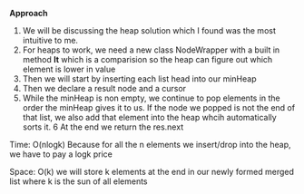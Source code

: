 **Approach**



1. We will be discussing the heap solution which I found was the most intuitive to me.
2. For heaps to work, we need a new class NodeWrapper with a built in method __lt__ which is a comparision so the heap can figure out which element is lower in value 
3. Then we will start by inserting each list head into our minHeap
4. Then we declare a result node and a cursor
5. While the minHeap is non empty, we continue to pop elements in the order the minHeap gives it to us. If the node we popped is not the end of that list, we also add that element into the heap whcih automatically sorts it.
6 At the end we return the res.next 




Time: O(nlogk) Because for all the n elements we insert/drop into the heap, we have to pay a logk price




Space: O(k) we will store k elements at the end in our newly formed merged list where k is the sun of all elements
